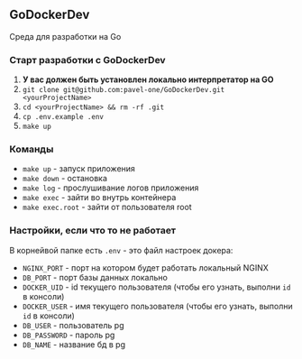 ## GoDockerDev
Среда для разработки на Go


### Старт разработки с GoDockerDev
1. **У вас должен быть установлен локально интерпретатор на GO**
2. `git clone git@github.com:pavel-one/GoDockerDev.git <yourProjectName>`
3. `cd <yourProjectName> && rm -rf .git`
4. `cp .env.example .env`
5. `make up`

### Команды
- `make up` - запуск приложения
- `make down` - остановка
- `make log` - прослушивание логов приложения
- `make exec` - зайти во внутрь контейнера
- `make exec.root` - зайти от пользователя root

### Настройки, если что то не работает
В корнейвой папке есть `.env` - это файл настроек докера:

- `NGINX_PORT` - порт на котором будет работать локальный NGINX
- `DB_PORT` - порт базы данных локально
- `DOCKER_UID` - id текущего пользователя (чтобы его узнать, выполни `id` в консоли)
- `DOCKER_USER` - имя текущего пользователя (чтобы его узнать, выполни `id` в консоли)
- `DB_USER` - пользователь pg
- `DB_PASSWORD` - пароль pg
- `DB_NAME` - название бд в pg